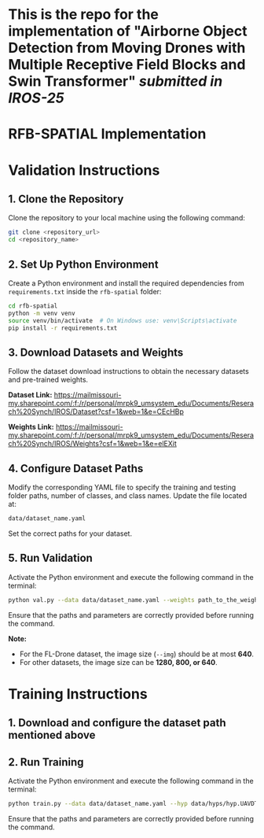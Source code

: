 
# This is the repo for the implementation of "Airborne Object Detection from Moving Drones with Multiple Receptive Field Blocks and Swin Transformer" _submitted in IROS-25_

# RFB-SPATIAL Implementation

# Validation Instructions

## 1. Clone the Repository
Clone the repository to your local machine using the following command:
```bash
git clone <repository_url>
cd <repository_name>
```

## 2. Set Up Python Environment
Create a Python environment and install the required dependencies from `requirements.txt` inside the `rfb-spatial` folder:
```bash
cd rfb-spatial
python -m venv venv
source venv/bin/activate  # On Windows use: venv\Scripts\activate
pip install -r requirements.txt
```

## 3. Download Datasets and Weights
Follow the dataset download instructions to obtain the necessary datasets and pre-trained weights. 

**Dataset Link:** https://mailmissouri-my.sharepoint.com/:f:/r/personal/mrpk9_umsystem_edu/Documents/Reserach%20Synch/IROS/Dataset?csf=1&web=1&e=CEcHBp

**Weights Link:** https://mailmissouri-my.sharepoint.com/:f:/r/personal/mrpk9_umsystem_edu/Documents/Reserach%20Synch/IROS/Weights?csf=1&web=1&e=elEXit

## 4. Configure Dataset Paths
Modify the corresponding YAML file to specify the training and testing folder paths, number of classes, and class names. Update the file located at:
```bash
data/dataset_name.yaml
```
Set the correct paths for your dataset.

## 5. Run Validation
Activate the Python environment and execute the following command in the terminal:
```bash
python val.py --data data/dataset_name.yaml --weights path_to_the_weight --img provide_img_size --batch 1 --name experiment_name
```
Ensure that the paths and parameters are correctly provided before running the command.

**Note:**
- For the FL-Drone dataset, the image size (`--img`) should be at most **640**.
- For other datasets, the image size can be **1280, 800, or 640**.

# Training Instructions

## 1. Download and configure the dataset path mentioned above

## 2. Run Training
Activate the Python environment and execute the following command in the terminal:
```bash
python train.py --data data/dataset_name.yaml --hyp data/hyps/hyp.UAVDT.yaml --img 1280 --device 0,1 --batch 8 --cfg models/rf-aod.yaml --epoch 300 --adam --name experiment_name 
```
Ensure that the paths and parameters are correctly provided before running the command.

